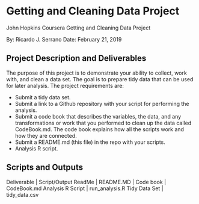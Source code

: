 # Getting and Cleaning Data Project
John Hopkins Coursera Getting and Cleaning Data Project

By: Ricardo J. Serrano
Date: February 21, 2019

## Project Description and Deliverables

The purpose of this project is to demonstrate your ability to collect, work with, and clean a data set. The goal is to prepare tidy data that can be used for later analysis. The project requirements are:

 - Submit a tidy data set.
 - Submit a link to a Github repository with your script for performing the analysis.
 - Submit a code book that describes the variables, the data, and any transformations or work that you performed to clean up the data called CodeBook.md.  The code book explains how all the scripts work and how they are connected.
 - Submit a README.md (this file) in the repo with your scripts.
 - Analysis R script.

## Scripts and Outputs

Deliverable | Script/Output 
ReadMe | README.MD |
Code book | CodeBook.md
Analysis R Script | run_analysis.R 
Tidy Data Set | tidy_data.csv
